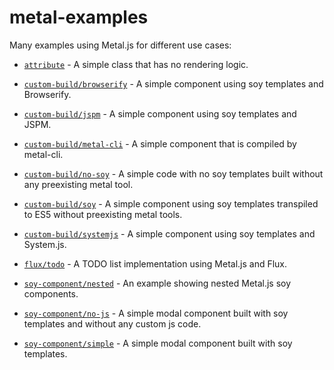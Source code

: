 # metal-examples

Many examples using Metal.js for different use cases:

* [`attribute`](attribute) - A simple class that has no rendering logic.

* [`custom-build/browserify`](custom-build/browserify) - A simple component using soy templates and Browserify.

* [`custom-build/jspm`](custom-build/jspm) - A simple component using soy templates and JSPM.

* [`custom-build/metal-cli`](custom-build/metal-cli) - A simple component that is compiled by metal-cli.

* [`custom-build/no-soy`](custom-build/no-soy) - A simple code with no soy templates built without any preexisting metal tool.

* [`custom-build/soy`](custom-build/soy) - A simple component using soy templates transpiled to ES5 without preexisting metal tools.

* [`custom-build/systemjs`](custom-build/systemjs) - A simple component using soy templates and System.js.

* [`flux/todo`](flux/todo) - A TODO list implementation using Metal.js and Flux.

* [`soy-component/nested`](soy-component/nested) - An example showing nested Metal.js soy components.

* [`soy-component/no-js`](soy-component/no-js) - A simple modal component built with soy templates and without any custom js code.

* [`soy-component/simple`](soy-component/simple) - A simple modal component built with soy templates.
